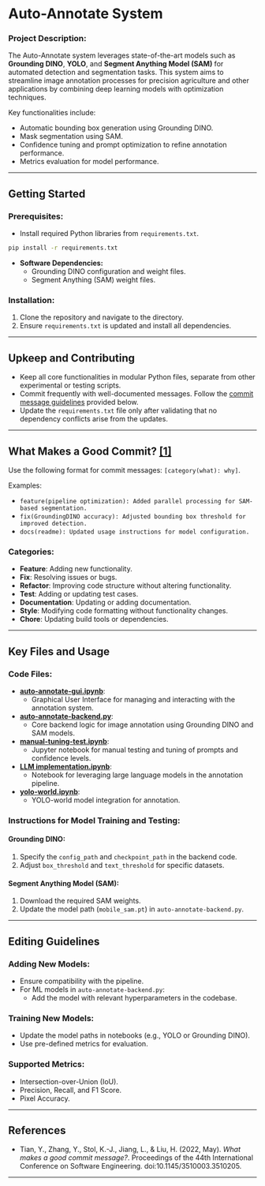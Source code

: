 # Auto-Annotate System

### Project Description:
The Auto-Annotate system leverages state-of-the-art models such as **Grounding DINO**, **YOLO**, and **Segment Anything Model (SAM)** for automated detection and segmentation tasks. This system aims to streamline image annotation processes for precision agriculture and other applications by combining deep learning models with optimization techniques.

Key functionalities include:
- Automatic bounding box generation using Grounding DINO.
- Mask segmentation using SAM.
- Confidence tuning and prompt optimization to refine annotation performance.
- Metrics evaluation for model performance.

---

## Getting Started

### Prerequisites:
- Install required Python libraries from `requirements.txt`.
```bash
pip install -r requirements.txt
```
- **Software Dependencies:**
  - Grounding DINO configuration and weight files.
  - Segment Anything (SAM) weight files.

### Installation:
1. Clone the repository and navigate to the directory.
2. Ensure `requirements.txt` is updated and install all dependencies.

---

## Upkeep and Contributing

- Keep all core functionalities in modular Python files, separate from other experimental or testing scripts.
- Commit frequently with well-documented messages. Follow the [commit message guidelines](#commit-message-guidelines) provided below.
- Update the `requirements.txt` file only after validating that no dependency conflicts arise from the updates.

---

## What Makes a Good Commit? [[1]](#1)

Use the following format for commit messages: `[category(what): why]`.

Examples:
- `feature(pipeline optimization): Added parallel processing for SAM-based segmentation.`
- `fix(GroundingDINO accuracy): Adjusted bounding box threshold for improved detection.`
- `docs(readme): Updated usage instructions for model configuration.`

### Categories:
- **Feature**: Adding new functionality.
- **Fix**: Resolving issues or bugs.
- **Refactor**: Improving code structure without altering functionality.
- **Test**: Adding or updating test cases.
- **Documentation**: Updating or adding documentation.
- **Style**: Modifying code formatting without functionality changes.
- **Chore**: Updating build tools or dependencies.

---

## Key Files and Usage

### Code Files:
- **[auto-annotate-gui.ipynb](GUI%20and%20Pipeline/auto-annotate-gui.ipynb)**:
  - Graphical User Interface for managing and interacting with the annotation system.
- **[auto-annotate-backend.py](auto-annotate-backend.py)**:
  - Core backend logic for image annotation using Grounding DINO and SAM models.
- **[manual-tuning-test.ipynb](manual-tuning-test.ipynb)**:
  - Jupyter notebook for manual testing and tuning of prompts and confidence levels.
- **[LLM implementation.ipynb](LLM%20implementation.ipynb)**:
  - Notebook for leveraging large language models in the annotation pipeline.
- **[yolo-world.ipynb](yolo-world.ipynb)**:
  - YOLO-world model integration for annotation.

### Instructions for Model Training and Testing:
#### Grounding DINO:
1. Specify the `config_path` and `checkpoint_path` in the backend code.
2. Adjust `box_threshold` and `text_threshold` for specific datasets.

#### Segment Anything Model (SAM):
1. Download the required SAM weights.
2. Update the model path (`mobile_sam.pt`) in `auto-annotate-backend.py`.

---

## Editing Guidelines

### Adding New Models:
- Ensure compatibility with the pipeline.
- For ML models in `auto-annotate-backend.py`:
  - Add the model with relevant hyperparameters in the codebase.

### Training New Models:
- Update the model paths in notebooks (e.g., YOLO or Grounding DINO).
- Use pre-defined metrics for evaluation.

### Supported Metrics:
- Intersection-over-Union (IoU).
- Precision, Recall, and F1 Score.
- Pixel Accuracy.

---

## References

- Tian, Y., Zhang, Y., Stol, K.-J., Jiang, L., & Liu, H. (2022, May). *What makes a good commit message?*. Proceedings of the 44th International Conference on Software Engineering. doi:10.1145/3510003.3510205.

---
